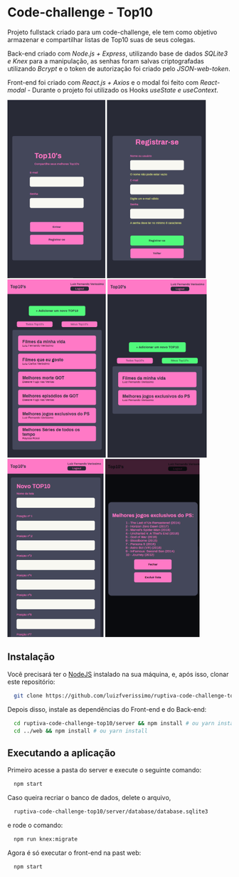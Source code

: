 # Code-challenge - Top10

Projeto fullstack criado para um code-challenge, ele tem como objetivo armazenar e compartilhar listas de Top10 suas de seus colegas.

Back-end criado com *Node.js + Express*, utilizando base de dados *SQLite3 e Knex* para a manipulação, as senhas foram salvas criptografadas utilizando *Bcrypt* e o token de autorização foi criado pelo *JSON-web-token*.

Front-end foi criado com *React.js + Axios* e o modal foi feito com *React-modal* - Durante o projeto foi utilizado os Hooks *useState e useContext*.

<img src="/images/1.png" alt="imagem 1" height="400"/> <img src="/images/2.png" alt="imagem 2" height="400"/> <img src="/images/3.png" alt="imagem 3" height="400"/> <img src="/images/4.png" alt="imagem 4" height="400"/> <img src="/images/5.png" alt="imagem 5" height="400"/> <img src="/images/6.png" alt="imagem 6" height="400"/>
 
## Instalação

Você precisará ter o [NodeJS](https://nodejs.org) instalado na sua máquina, e, após isso, clonar este repositório:
```sh
  git clone https://github.com/luizfverissimo/ruptiva-code-challenge-top10.git
```

Depois disso, instale as dependências do Front-end e do Back-end:
```sh
  cd ruptiva-code-challenge-top10/server && npm install # ou yarn install
  cd ../web && npm install # ou yarn install
```
## Executando a aplicação

Primeiro acesse a pasta do server e execute o seguinte comando:
```sh
  npm start
```

Caso queira recriar o banco de dados, delete o arquivo,
```sh
  ruptiva-code-challenge-top10/server/database/database.sqlite3
```
e rode o comando:
```sh
  npm run knex:migrate
```

Agora é só executar o front-end na past web:
```sh
  npm start
  ```
